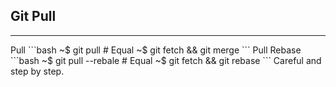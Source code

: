 ## Git Pull
<hr>
Pull
```bash
~$ git pull
# Equal
~$ git fetch && git merge
```
Pull Rebase
```bash
~$ git pull --rebale
# Equal
~$ git fetch && git rebase
```
Careful and step by step.
